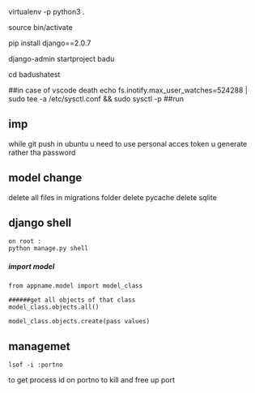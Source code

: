  virtualenv -p python3 .

source bin/activate

pip install django==2.0.7

django-admin startproject badu

cd badushatest




##in case of vscode death
echo fs.inotify.max_user_watches=524288 | sudo tee -a /etc/sysctl.conf && sudo sysctl -p
##run


## imp
while git push in ubuntu u need to use personal acces token u generate rather tha password


## model change
delete all files in migrations folder
delete pycache
delete sqlite


## django shell
 
    on root :
    python manage.py shell

##### import model
    from appname.model import model_class

    ######get all objects of that class
    model_class.objects.all()

    model_class.objects.create(pass values)


## managemet 
    lsof -i :portno
to get process id on portno to kill and free up port 

